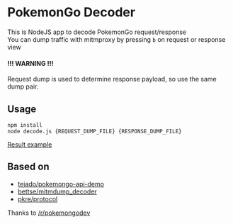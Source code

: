 PokemonGo Decoder
=================

This is NodeJS app to decode PokemonGo request/response  
You can dump traffic with mitmproxy by pressing `b` on request or response view

#### !!! WARNING !!!

Request dump is used to determine response payload, so use the same dump pair.

## Usage

```
npm install
node decode.js {REQUEST_DUMP_FILE} {RESPONSE_DUMP_FILE}
```

[Result example](result_example)

## Based on
- [tejado/pokemongo-api-demo](https://github.com/tejado/pokemongo-api-demo)
- [bettse/mitmdump_decoder](https://github.com/bettse/mitmdump_decoder)
- [pkre/protocol](https://github.com/pkre/protocol)

Thanks to  [/r/pokemongodev](https://www.reddit.com/r/pokemongodev)
